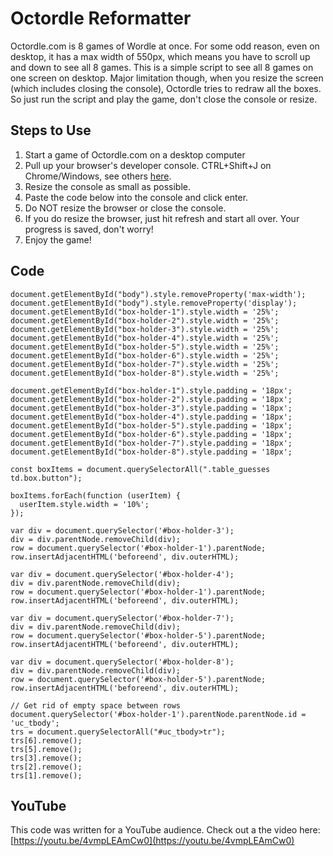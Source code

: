 # Octordle Reformatter

Octordle.com is 8 games of Wordle at once.  For some odd reason, even on desktop, it has a max width of 550px, which means you have to scroll up and down to see all 8 games.  This is a simple script to see all 8 games on one screen on desktop.  Major limitation though, when you resize the screen (which includes closing the console), Octordle tries to redraw all the boxes.  So just run the script and play the game, don't close the console or resize.

## Steps to Use

1. Start a game of Octordle.com on a desktop computer
2. Pull up your browser's developer console.  CTRL+Shift+J on Chrome/Windows, see others [here](https://balsamiq.com/support/faqs/browserconsole/).
3. Resize the console as small as possible.
4. Paste the code below into the console and click enter.
5. Do NOT resize the browser or close the console.
6. If you do resize the browser, just hit refresh and start all over.  Your progress is saved, don't worry!
7. Enjoy the game!

## Code

```
document.getElementById("body").style.removeProperty('max-width');
document.getElementById("body").style.removeProperty('display');
document.getElementById("box-holder-1").style.width = '25%';
document.getElementById("box-holder-2").style.width = '25%';
document.getElementById("box-holder-3").style.width = '25%';
document.getElementById("box-holder-4").style.width = '25%';
document.getElementById("box-holder-5").style.width = '25%';
document.getElementById("box-holder-6").style.width = '25%';
document.getElementById("box-holder-7").style.width = '25%';
document.getElementById("box-holder-8").style.width = '25%';

document.getElementById("box-holder-1").style.padding = '18px';
document.getElementById("box-holder-2").style.padding = '18px';
document.getElementById("box-holder-3").style.padding = '18px';
document.getElementById("box-holder-4").style.padding = '18px';
document.getElementById("box-holder-5").style.padding = '18px';
document.getElementById("box-holder-6").style.padding = '18px';
document.getElementById("box-holder-7").style.padding = '18px';
document.getElementById("box-holder-8").style.padding = '18px';

const boxItems = document.querySelectorAll(".table_guesses td.box.button");

boxItems.forEach(function (userItem) {
  userItem.style.width = '10%';
});

var div = document.querySelector('#box-holder-3');
div = div.parentNode.removeChild(div);
row = document.querySelector('#box-holder-1').parentNode;
row.insertAdjacentHTML('beforeend', div.outerHTML);

var div = document.querySelector('#box-holder-4');
div = div.parentNode.removeChild(div);
row = document.querySelector('#box-holder-1').parentNode;
row.insertAdjacentHTML('beforeend', div.outerHTML);

var div = document.querySelector('#box-holder-7');
div = div.parentNode.removeChild(div);
row = document.querySelector('#box-holder-5').parentNode;
row.insertAdjacentHTML('beforeend', div.outerHTML);

var div = document.querySelector('#box-holder-8');
div = div.parentNode.removeChild(div);
row = document.querySelector('#box-holder-5').parentNode;
row.insertAdjacentHTML('beforeend', div.outerHTML);

// Get rid of empty space between rows
document.querySelector('#box-holder-1').parentNode.parentNode.id = 'uc_tbody';
trs = document.querySelectorAll("#uc_tbody>tr");
trs[6].remove();
trs[5].remove();
trs[3].remove();
trs[2].remove();
trs[1].remove();
```

## YouTube

This code was written for a YouTube audience.  Check out a the video here: [https://youtu.be/4vmpLEAmCw0](https://youtu.be/4vmpLEAmCw0)
